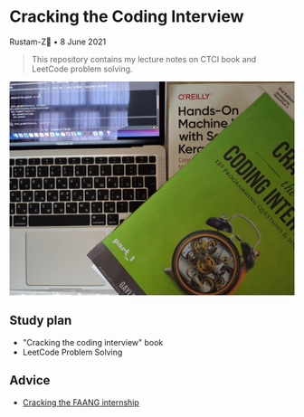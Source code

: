 # Cracking the Coding Interview

Rustam-Z🚀 • 8 June 2021

> This repository contains my lecture notes on CTCI book and LeetCode problem solving.

<img src="img/ctci.jpg">

## Study plan
- "Cracking the coding interview" book
- LeetCode Problem Solving

## Advice
- [Cracking the FAANG internship](https://gist.github.com/kwojcicki/fe916e8a12dd2abea68d772d740daf29)

<!-- Hello, I am Rustam, now you have access to private part. Welcome to Cracking FAANG!

My study plan:
- #algorithms, #systems_design and #behavior

- Cracking the coding interview, LeetCode
- https://github.com/jwasham/coding-interview-university

- Nodir's advice https://t.me/rz_zokirov_swe/285
- Smns advice https://t.me/FaangInterviewChannel/58

- https://t.me/faang_materials
- https://t.me/FaangInterviewChannel

Smth should be here:
  - Facebook AI 
  - Microsoft
  - Google & DeepMind
  - Amazon
  - OpenAI

https://t.me/FaangDataScience/436
"Хорошая мастер программа и стажировка по нужной теме + хорошая подготовка может принести офер джуниора в амазон." - @elena_12321

-->
